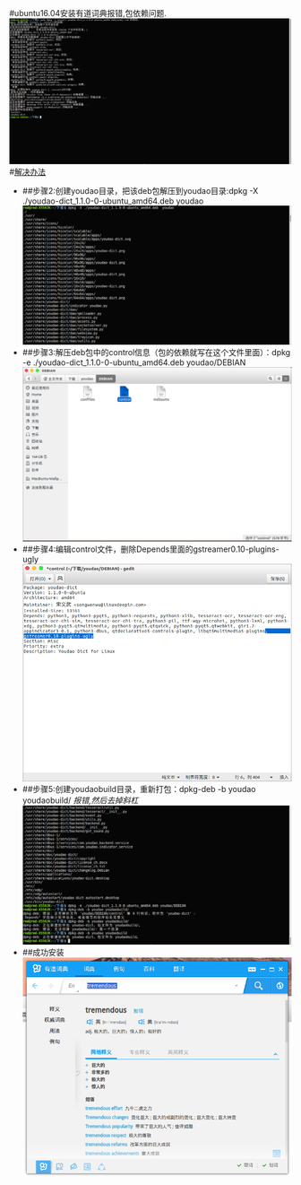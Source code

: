 #ubuntu16.04安装有道词典报错,包依赖问题.
![](https://github.com/hhsnh/Little_Pro_Learning_Linux/blob/master/screenshots/2016-07-06%2008-29-55%E5%B1%8F%E5%B9%95%E6%88%AA%E5%9B%BE.png)
#[解决办法](http://www.time-track.cn/install-youdaodict-in-xenial.html)
- ##步骤2:创建youdao目录，把该deb包解压到youdao目录:dpkg -X ./youdao-dict\_1.1.0-0-ubuntu_amd64.deb  youdao
![](https://github.com/hhsnh/Little_Pro_Learning_Linux/blob/master/screenshots/2016-07-06%2009-19-55%E5%B1%8F%E5%B9%95%E6%88%AA%E5%9B%BE.png)
- ##步骤3:解压deb包中的control信息（包的依赖就写在这个文件里面）：dpkg -e ./youdao-dict_1.1.0-0-ubuntu_amd64.deb youdao/DEBIAN
![](https://github.com/hhsnh/Little_Pro_Learning_Linux/blob/master/screenshots/2016-07-06%2009-22-02%E5%B1%8F%E5%B9%95%E6%88%AA%E5%9B%BE.png)
- ##步骤4:编辑control文件，删除Depends里面的gstreamer0.10-plugins-ugly
![](https://github.com/hhsnh/Little_Pro_Learning_Linux/blob/master/screenshots/2016-07-06%2009-18-03%E5%B1%8F%E5%B9%95%E6%88%AA%E5%9B%BE.png)
- ##步骤5:创建youdaobuild目录，重新打包：dpkg-deb -b youdao youdaobuild/ *报错,然后去掉斜杠*
![](https://github.com/hhsnh/Little_Pro_Learning_Linux/blob/master/screenshots/2016-07-06%2009-20-14%E5%B1%8F%E5%B9%95%E6%88%AA%E5%9B%BE.png)
- ##成功安装
![](https://github.com/hhsnh/Little_Pro_Learning_Linux/blob/master/screenshots/2016-07-06%2009-21-42%E5%B1%8F%E5%B9%95%E6%88%AA%E5%9B%BE.png)
